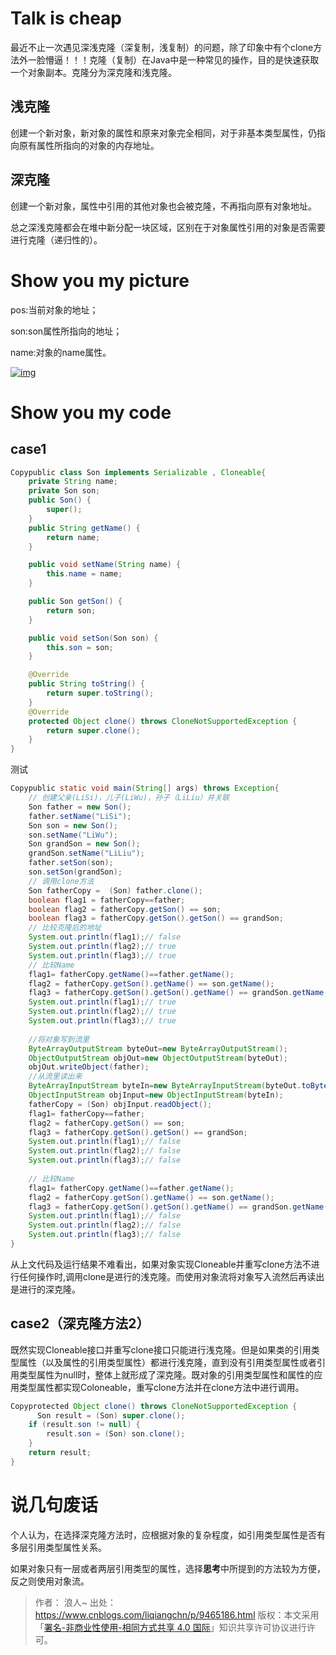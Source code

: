 # Talk is cheap

最近不止一次遇见深浅克隆（深复制，浅复制）的问题，除了印象中有个clone方法外一脸懵逼！！！克隆（复制）在Java中是一种常见的操作，目的是快速获取一个对象副本。克隆分为深克隆和浅克隆。

## 浅克隆

创建一个新对象，新对象的属性和原来对象完全相同，对于非基本类型属性，仍指向原有属性所指向的对象的内存地址。

## 深克隆

创建一个新对象，属性中引用的其他对象也会被克隆，不再指向原有对象地址。

总之深浅克隆都会在堆中新分配一块区域，区别在于对象属性引用的对象是否需要进行克隆（递归性的）。

# Show you my picture

pos:当前对象的地址；

son:son属性所指向的地址；

name:对象的name属性。

[![img](https://img2018.cnblogs.com/blog/1055780/201908/1055780-20190821154716863-900289879.jpg)](https://img2018.cnblogs.com/blog/1055780/201908/1055780-20190821154716863-900289879.jpg)

# Show you my code

## case1

```java
Copypublic class Son implements Serializable , Cloneable{
    private String name;
    private Son son;
    public Son() {
        super();
    }
    public String getName() {
        return name;
    }

    public void setName(String name) {
        this.name = name;
    }

    public Son getSon() {
        return son;
    }

    public void setSon(Son son) {
        this.son = son;
    }

    @Override
    public String toString() {
        return super.toString();
    }
    @Override
    protected Object clone() throws CloneNotSupportedException {
        return super.clone();
    }
}
```

测试

```java
Copypublic static void main(String[] args) throws Exception{
	// 创建父亲(LiSi)，儿子(LiWu)，孙子（LiLiu）并关联
	Son father = new Son();
	father.setName("LiSi");
	Son son = new Son();
	son.setName("LiWu");
	Son grandSon = new Son();
	grandSon.setName("LiLiu");
	father.setSon(son);
	son.setSon(grandSon);
	// 调用clone方法
	Son fatherCopy =  (Son) father.clone();
	boolean flag1 = fatherCopy==father;
	boolean flag2 = fatherCopy.getSon() == son;
	boolean flag3 = fatherCopy.getSon().getSon() == grandSon;
	// 比较克隆后的地址
	System.out.println(flag1);// false
	System.out.println(flag2);// true
	System.out.println(flag3);// true
	// 比较Name
	flag1= fatherCopy.getName()==father.getName();
	flag2 = fatherCopy.getSon().getName() == son.getName();
	flag3 = fatherCopy.getSon().getSon().getName() == grandSon.getName();
	System.out.println(flag1);// true
	System.out.println(flag2);// true
	System.out.println(flag3);// true
	
	//将对象写到流里    
	ByteArrayOutputStream byteOut=new ByteArrayOutputStream();    
	ObjectOutputStream objOut=new ObjectOutputStream(byteOut);    
	objOut.writeObject(father);
	//从流里读出来    
	ByteArrayInputStream byteIn=new ByteArrayInputStream(byteOut.toByteArray());    
	ObjectInputStream objInput=new ObjectInputStream(byteIn);
    fatherCopy = (Son) objInput.readObject();
	flag1= fatherCopy==father;
	flag2 = fatherCopy.getSon() == son;
	flag3 = fatherCopy.getSon().getSon() == grandSon;
	System.out.println(flag1);// false
	System.out.println(flag2);// false
	System.out.println(flag3);// false
	
	// 比较Name
	flag1= fatherCopy.getName()==father.getName();
	flag2 = fatherCopy.getSon().getName() == son.getName();
	flag3 = fatherCopy.getSon().getSon().getName() == grandSon.getName();
	System.out.println(flag1);// false
	System.out.println(flag2);// false
	System.out.println(flag3);// false
}
```

从上文代码及运行结果不难看出，如果对象实现Cloneable并重写clone方法不进行任何操作时,调用clone是进行的浅克隆。而使用对象流将对象写入流然后再读出是进行的深克隆。

## case2（深克隆方法2）

既然实现Cloneable接口并重写clone接口只能进行浅克隆。但是如果类的引用类型属性（以及属性的引用类型属性）都进行浅克隆，直到没有引用类型属性或者引用类型属性为null时，整体上就形成了深克隆。既对象的引用类型属性和属性的应用类型属性都实现Coloneable，重写clone方法并在clone方法中进行调用。

```java
Copyprotected Object clone() throws CloneNotSupportedException {
      Son result = (Son) super.clone();
	if (result.son != null) {
		result.son = (Son) son.clone();
	}
    return result;
}
```

# 说几句废话

个人认为，在选择深克隆方法时，应根据对象的复杂程度，如引用类型属性是否有多层引用类型属性关系。

如果对象只有一层或者两层引用类型的属性，选择**思考**中所提到的方法较为方便，反之则使用对象流。

> 作者： 浪人~
> 出处：https://www.cnblogs.com/liqiangchn/p/9465186.html
> 版权：本文采用「[署名-非商业性使用-相同方式共享 4.0 国际](https://creativecommons.org/licenses/by-nc-sa/4.0/)」知识共享许可协议进行许可。